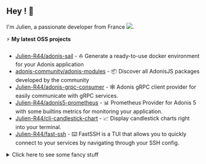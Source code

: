 ## Hey ! 🤙
<div align="">
  <p>
    I'm Julien, a passionate developer from France <img src="https://img.icons8.com/color/15/000000/france.png"/>. 
  </p>
</div>
 
⚡ **My latest OSS projects**
- [Julien-R44/adonis-sail](https://github.com/Julien-R44/adonis-sail) - ⛵ Generate a ready-to-use docker environment for your Adonis application
- [adonis-community/adonis-modules](https://github.com/adonisjs-community/adonis-modules) - 📦 Discover all AdonisJS packages developed by the community
- [Julien-R44/adonis-grpc-consumer](https://github.com/Julien-R44/adonis-grpc-consumer) - 🕸️ Adonis gRPC client provider for easily communicate with gRPC services.
- [Julien-R44/adonis5-prometheus](https://github.com/Julien-R44/adonis5-prometheus) - 📊 Prometheus Provider for Adonis 5 with some builtins metrics for monitoring your application.
- [Julien-R44/cli-candlestick-chart](https://github.com/Julien-R44/cli-candlestick-chart) - 📈 Display candlestick charts right into your terminal.
- [Julien-R44/fast-ssh](https://github.com/Julien-R44/fast-ssh) - ⌨️ FastSSH is a TUI that allows you to quickly connect to your services by navigating through your SSH config.
 
<details>
  <summary>Click here to see some fancy stuff</summary>   
<h2>🔧 Technologies & Tools</h2>

<h4> Front end developpement 🚀 </h4>
<img src ="https://img.shields.io/static/v1?label=&message=Typescript&style=flat-square&logo=typescript&color=1D1F21&" />
<img src ="https://img.shields.io/static/v1?label=&message=Javascript&style=flat-square&logo=javascript&color=1D1F21&" />
<img src ="https://img.shields.io/static/v1?label=&message=Vue.JS&style=flat-square&logo=Vue.js&color=1D1F21&" />
<img src ="https://img.shields.io/static/v1?label=&message=Nuxt.js&style=flat-square&logo=Nuxt.js&color=1D1F21&" />
<img src ="https://img.shields.io/static/v1?label=&message=React&style=flat-square&logo=React&color=1D1F21&" />
<img src ="https://img.shields.io/static/v1?label=&message=Gatsby&style=flat-square&logo=Gatsby&color=1D1F21&" />
<img src ="https://img.shields.io/static/v1?label=&message=GraphQL&style=flat-square&logo=GraphQL&color=1D1F21&" />
<img src ="https://img.shields.io/static/v1?label=&message=Tailwind&style=flat-square&logo=TailwindCSS&color=1D1F21&" />
<img src ="https://img.shields.io/static/v1?label=&message=PostCSS&style=flat-square&logo=PostCSS&color=1D1F21&" />
<img src ="https://img.shields.io/static/v1?label=&message=Sass&style=flat-square&logo=Sass&color=1D1F21&" />
<img src ="https://img.shields.io/static/v1?label=&message=Bootstrap&style=flat-square&logo=Bootstrap&color=1D1F21&" />
<img src ="https://img.shields.io/static/v1?label=&message=Html5&style=flat-square&logo=Html5&color=1D1F21&" />
<img src ="https://img.shields.io/static/v1?label=&message=CSS3&style=flat-square&logo=CSS3&color=1D1F21&" />
<img src ="https://img.shields.io/static/v1?label=&message=WebGL&style=flat-square&logo=WebGL&color=1D1F21&" />
<img src ="https://img.shields.io/static/v1?label=&message=Three.js&style=flat-square&logo=Three.js&color=1D1F21&" />
<img src ="https://img.shields.io/static/v1?label=&message=Electron&style=flat-square&logo=Electron&color=1D1F21&" />


<h4>Back end developpement 💾</h4>
<img src="https://img.shields.io/static/v1?label=&message=PHP&style=flat-square&logo=PHP&color=1D1F21&" />
<img src="https://img.shields.io/static/v1?label=&message=Laravel&style=flat-square&logo=Laravel&color=1D1F21&" />
<img src="https://img.shields.io/static/v1?label=&message=Node.JS&style=flat-square&logo=Node.JS&color=1D1F21&" />
<img src="https://img.shields.io/static/v1?label=&message=AdonisJS&style=flat-square&logo=AdonisJS&color=1D1F21&" />
<img src="https://img.shields.io/static/v1?label=&message=Express&style=flat-square&logo=Express&color=1D1F21&" />
<img src="https://img.shields.io/static/v1?label=&message=PostgreSQL&style=flat-square&logo=PostgreSQL&color=1D1F21&" />
<img src="https://img.shields.io/static/v1?label=&message=MySQL&style=flat-square&logo=MySQL&color=1D1F21&" />
<img src="https://img.shields.io/static/v1?label=&message=Timescale&style=flat-square&logo=Timescale&color=1D1F21&" />
<img src="https://img.shields.io/static/v1?label=&message=InfluxDB&style=flat-square&logo=InfluxDB&color=1D1F21&" />
<img src="https://img.shields.io/static/v1?label=&message=Redis&style=flat-square&logo=Redis&color=1D1F21&" />


<h4>Mobile developpement 📱</h4>
<img src="https://img.shields.io/static/v1?label=&message=Nativescript&style=flat-square&logo=Nativescript&color=1D1F21&" />
<img src="https://img.shields.io/static/v1?label=&message=Cordova&style=flat-square&logo=ApacheCordova&color=1D1F21&" />
<img src="https://img.shields.io/static/v1?label=&message=React&style=flat-square&logo=React&color=1D1F21&" />
<img src="https://img.shields.io/static/v1?label=&message=Quasar&style=flat-square&logo=Quasar&color=1D1F21&" />

<h4> Hosting 💻</h4>
<img src="https://img.shields.io/static/v1?label=&message=OVH&style=flat-square&logo=OVH&color=1D1F21&" />
<img src="https://img.shields.io/static/v1?label=&message=Netlify&style=flat-square&logo=Netlify&color=1D1F21&" />
<img src="https://img.shields.io/static/v1?label=&message=AWS&style=flat-square&logo=AmazonAWS&color=1D1F21&" />

<h4> Tools 🛠️</h4>
<img src="https://img.shields.io/static/v1?label=&message=Linux&style=flat-square&logo=Linux&color=1D1F21&" />
<img src="https://img.shields.io/static/v1?label=&message=Windows&style=flat-square&logo=Windows&color=1D1F21&" />
<img src="https://img.shields.io/static/v1?label=&message=VSCode&style=flat-square&logo=VisualStudioCode&color=1D1F21&" />
<img src="https://img.shields.io/static/v1?label=&message=Notion&style=flat-square&logo=Notion&color=1D1F21&" />
<img src="https://img.shields.io/static/v1?label=&message=GitHub&style=flat-square&logo=GitHub&color=1D1F21&" />
<img src="https://img.shields.io/static/v1?label=&message=Gitlab&style=flat-square&logo=Gitlab&color=1D1F21&" />
<img src="https://img.shields.io/static/v1?label=&message=Git&style=flat-square&logo=Git&color=1D1F21&" />
<img src="https://img.shields.io/static/v1?label=&message=Postman&style=flat-square&logo=Postman&color=1D1F21&" />
<img src="https://img.shields.io/static/v1?label=&message=Swagger&style=flat-square&logo=Swagger&color=1D1F21&" />
<img src="https://img.shields.io/static/v1?label=&message=Clockify&style=flat-square&logo=Clockify&color=1D1F21&" />
<img src="https://img.shields.io/static/v1?label=&message=Sentry&style=flat-square&logo=Sentry&color=1D1F21&" />
<img src="https://img.shields.io/static/v1?label=&message=Clickup&style=flat-square&logo=Clickup&color=1D1F21&" />
<img src="https://img.shields.io/static/v1?label=&message=Figma&style=flat-square&logo=Figma&color=1D1F21&" />
<img src="https://img.shields.io/static/v1?label=&message=Draw.io&style=flat-square&logo=Diagrams.net&color=1D1F21&" />
<img src="https://img.shields.io/static/v1?label=&message=Photoshop&style=flat-square&logo=adobePhotoshop&color=1D1F21&" />

<h4> Others 🤓</h4>
<img src="https://img.shields.io/static/v1?label=&message=Unity&style=flat-square&logo=Unity&color=1D1F21&" />
<img src="https://img.shields.io/static/v1?label=&message=Blender&style=flat-square&logo=Blender&color=1D1F21&" />
<img src="https://img.shields.io/static/v1?label=&message=Stripe&style=flat-square&logo=Stripe&color=1D1F21&" />
<img src="https://img.shields.io/static/v1?label=&message=Grafana&style=flat-square&logo=Grafana&color=1D1F21&" />
<img src="https://img.shields.io/static/v1?label=&message=Eslint&style=flat-square&logo=Eslint&color=1D1F21&" />
<img src="https://img.shields.io/static/v1?label=&message=Prettier&style=flat-square&logo=Prettier&color=1D1F21&" />
<img src="https://img.shields.io/static/v1?label=&message=Shopify&style=flat-square&logo=Shopify&color=1D1F21&" />
<img src="https://img.shields.io/static/v1?label=&message=Wordpress&style=flat-square&logo=Wordpress&color=1D1F21&" />
<img src="https://img.shields.io/static/v1?label=&message=Woocommerce&style=flat-square&logo=Woocommerce&color=1D1F21&" />
<img src="https://img.shields.io/static/v1?label=&message=Webflow&style=flat-square&logo=Webflow&color=1D1F21&" />
<img src="https://img.shields.io/static/v1?label=&message=Docker&style=flat-square&logo=Docker&color=1D1F21&" />
<img src="https://img.shields.io/static/v1?label=&message=Nginx&style=flat-square&logo=Nginx&color=1D1F21&" />
<img src="https://img.shields.io/static/v1?label=&message=Prometheus&style=flat-square&logo=Prometheus&color=1D1F21&" />
<img src="https://img.shields.io/static/v1?label=&message=Jest&style=flat-square&logo=Jest&color=1D1F21&" />
<img src="https://img.shields.io/static/v1?label=&message=Cypress&style=flat-square&logo=Cypress&color=1D1F21&" />
<img src="https://img.shields.io/static/v1?label=&message=Metabase&style=flat-square&logo=Metabase&color=1D1F21&" />
<img src="https://img.shields.io/static/v1?label=&message=Npm&style=flat-square&logo=Npm&color=1D1F21&" />
<img src="https://img.shields.io/static/v1?label=&message=Yarn&style=flat-square&logo=Yarn&color=1D1F21&" />
<img src="https://img.shields.io/static/v1?label=&message=Pusher&style=flat-square&logo=Pusher&color=1D1F21&" />
<img src="https://img.shields.io/static/v1?label=&message=Sonarlint&style=flat-square&logo=Sonarlint&color=1D1F21&" />
<img src="https://img.shields.io/static/v1?label=&message=Socket.IO&style=flat-square&logo=Socket.IO&color=1D1F21&" />
<img src="https://img.shields.io/static/v1?label=&message=Storybook&style=flat-square&logo=Storybook&color=1D1F21&" />
<img src="https://img.shields.io/static/v1?label=&message=Vite&style=flat-square&logo=Vite&color=1D1F21&" />
<img src="https://img.shields.io/static/v1?label=&message=Webpack&style=flat-square&logo=Webpack&color=1D1F21&" />
<img src="https://img.shields.io/static/v1?label=&message=ZeroMQ&style=flat-square&logo=ZeroMQ&color=1D1F21&" />

<h2>&#x1f4c8; GitHub Stats</h2>

<a href="https://github.com/Julien-R44">
  <img align="center" src="https://github-readme-stats.vercel.app/api/top-langs/?username=julien-r44&&hide=html,makefile,c%2B%2B,c,vcl,groff,dockerfile,shell,objective-c&title_color=ffffff&text_color=c9cacc&icon_color=2bbc8a&bg_color=1d1f21&count_private=true&langs_count=3" />
</a>
&nbsp;&nbsp;
<a href="https://github.com/Julien-R44">
  <img align="center" src="https://github-readme-stats.vercel.app/api?username=julien-r44&show_icons=true&line_height=27&count_private=true&title_color=ffffff&text_color=c9cacc&icon_color=2bbc8a&bg_color=1d1f21" />
</a>
<br/><br/>
<img src="https://activity-graph.herokuapp.com/graph?username=julien-r44&theme=xcode" />
</details>
